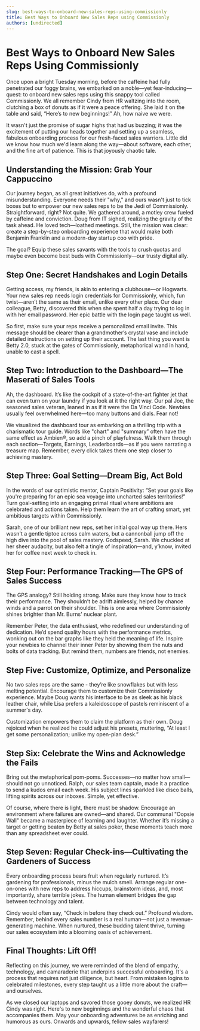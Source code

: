```yaml
---
slug: best-ways-to-onboard-new-sales-reps-using-commissionly
title: Best Ways to Onboard New Sales Reps using Commissionly
authors: [undirected]
---
```



# Best Ways to Onboard New Sales Reps Using Commissionly

Once upon a bright Tuesday morning, before the caffeine had fully penetrated our foggy brains, we embarked on a noble—yet fear-inducing—quest: to onboard new sales reps using this snappy tool called Commissionly. We all remember Cindy from HR waltzing into the room, clutching a box of donuts as if it were a peace offering. She laid it on the table and said, “Here’s to new beginnings!” Ah, how naive we were.

It wasn't just the promise of sugar highs that had us buzzing; it was the excitement of putting our heads together and setting up a seamless, fabulous onboarding process for our fresh-faced sales warriors. Little did we know how much we'd learn along the way—about software, each other, and the fine art of patience. This is that joyously chaotic tale.

## Understanding the Mission: Grab Your Cappuccino

Our journey began, as all great initiatives do, with a profound misunderstanding. Everyone needs their "why," and ours wasn't just to tick boxes but to empower our new sales reps to be the Jedi of Commissionly. Straightforward, right? Not quite. We gathered around, a motley crew fueled by caffeine and conviction. Doug from IT sighed, realizing the gravity of the task ahead. He loved tech—loathed meetings. Still, the mission was clear: create a step-by-step onboarding experience that would make both Benjamin Franklin and a modern-day startup coo with pride.

The goal? Equip these sales savants with the tools to crush quotas and maybe even become best buds with Commissionly—our trusty digital ally. 

## Step One: Secret Handshakes and Login Details

Getting access, my friends, is akin to entering a clubhouse—or Hogwarts. Your new sales rep needs login credentials for Commissionly, which, fun twist—aren’t the same as their email, unlike every other place. Our dear colleague, Betty, discovered this when she spent half a day trying to log in with her email password. Her epic battle with the login page taught us well.

So first, make sure your reps receive a personalized email invite. This message should be clearer than a grandmother’s crystal vase and include detailed instructions on setting up their account. The last thing you want is Betty 2.0, stuck at the gates of Commissionly, metaphorical wand in hand, unable to cast a spell.

## Step Two: Introduction to the Dashboard—The Maserati of Sales Tools

Ah, the dashboard. It’s like the cockpit of a state-of-the-art fighter jet that can even turn on your laundry if you look at it the right way. Our pal Joe, the seasoned sales veteran, leaned in as if it were the Da Vinci Code. Newbies usually feel overwhelmed here—too many buttons and dials. Fear not!

We visualized the dashboard tour as embarking on a thrilling trip with a charismatic tour guide. Words like "chart" and "summary” often have the same effect as Ambien®, so add a pinch of playfulness. Walk them through each section—Targets, Earnings, Leaderboards—as if you were narrating a treasure map. Remember, every click takes them one step closer to achieving mastery.

## Step Three: Goal Setting—Dream Big, Act Bold

In the words of our optimistic mentor, Captain Positivity: “Set your goals like you're preparing for an epic sea voyage into uncharted sales territories!” Turn goal-setting into an engaging primal ritual where ambitions are celebrated and actions taken. Help them learn the art of crafting smart, yet ambitious targets within Commissionly. 

Sarah, one of our brilliant new reps, set her initial goal way up there. Hers wasn't a gentle tiptoe across calm waters, but a cannonball jump off the high dive into the pool of sales mastery. Godspeed, Sarah. We chuckled at her sheer audacity, but also felt a tingle of inspiration—and, y’know, invited her for coffee next week to check in.

## Step Four: Performance Tracking—The GPS of Sales Success

The GPS analogy? Still holding strong. Make sure they know how to track their performance. They shouldn’t be adrift aimlessly, helped by chance winds and a parrot on their shoulder. This is one area where Commissionly shines brighter than Mr. Burns' nuclear plant.

Remember Peter, the data enthusiast, who redefined our understanding of dedication. He’d spend quality hours with the performance metrics, wonking out on the bar graphs like they held the meaning of life. Inspire your newbies to channel their inner Peter by showing them the nuts and bolts of data tracking. But remind them, numbers are friends, not enemies.

## Step Five: Customize, Optimize, and Personalize

No two sales reps are the same - they’re like snowflakes but with less melting potential. Encourage them to customize their Commissionly experience. Maybe Doug wants his interface to be as sleek as his black leather chair, while Lisa prefers a kaleidoscope of pastels reminiscent of a summer's day. 

Customization empowers them to claim the platform as their own. Doug rejoiced when he realized he could adjust his presets, muttering, “At least I get some personalization; unlike my open-plan desk.”

## Step Six: Celebrate the Wins and Acknowledge the Fails

Bring out the metaphorical pom-poms. Successes—no matter how small—should not go unnoticed. Ralph, our sales team captain, made it a practice to send a kudos email each week. His subject lines sparkled like disco balls, lifting spirits across our inboxes. Simple, yet effective.

Of course, where there is light, there must be shadow. Encourage an environment where failures are owned—and shared. Our communal "Oopsie Wall" became a masterpiece of learning and laughter. Whether it’s missing a target or getting beaten by Betty at sales poker, these moments teach more than any spreadsheet ever could.

## Step Seven: Regular Check-ins—Cultivating the Gardeners of Success

Every onboarding process bears fruit when regularly nurtured. It’s gardening for professionals, minus the mulch smell. Arrange regular one-on-ones with new reps to address hiccups, brainstorm ideas, and, most importantly, share terrible jokes. The human element bridges the gap between technology and talent.

Cindy would often say, “Check in before they check out.” Profound wisdom. Remember, behind every sales number is a real human—not just a revenue-generating machine. When nurtured, these budding talent thrive, turning our sales ecosystem into a blooming oasis of achievement.

## Final Thoughts: Lift Off!

Reflecting on this journey, we were reminded of the blend of empathy, technology, and camaraderie that underpins successful onboarding. It's a process that requires not just diligence, but heart. From mistaken logins to celebrated milestones, every step taught us a little more about the craft—and ourselves.

As we closed our laptops and savored those gooey donuts, we realized HR Cindy was right. Here's to new beginnings and the wonderful chaos that accompanies them. May your onboarding adventures be as enriching and humorous as ours. Onwards and upwards, fellow sales wayfarers!